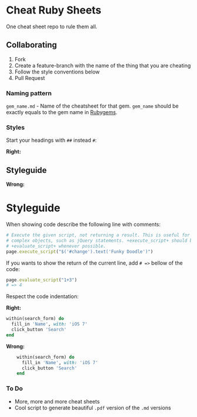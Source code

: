 # Cheat Ruby Sheets

One cheat sheet repo to rule them all.

## Collaborating

1. Fork
2. Create a feature-branch with the name of the thing that you are cheating
3. Follow the style conventions below
4. Pull Request

### Naming pattern

`gem_name.md` - Name of the cheatsheet for that gem. `gem_name` should be exactly
equals to the gem name in [Rubygems](http://rubygems.org/).

### Styles

Start your headings with `##` instead `#`:

**Right:**

## Styleguide

**Wrong:**

# Styleguide

When showing code describe the following line with comments:

```ruby
# Execute the given script, not returning a result. This is useful for scripts that return
# complex objects, such as jQuery statements. +execute_script+ should be used over
# +evaluate_script+ whenever possible.
page.execute_script("$('#change').text('Funky Doodle')")
```

If you wants to show the return of the current line, add `# =>` bellow of the code:

```ruby
page.evaluate_script("1+3")
# => 4
```

Respect the code indentation:


**Right:**

```ruby
within(search_form) do
  fill_in 'Name', with: 'iOS 7'
  click_button 'Search'
end
```

**Wrong:**

```ruby
    within(search_form) do
      fill_in 'Name', with: 'iOS 7'
      click_button 'Search'
    end
```

### To Do

- More, more and more cheat sheets
- Cool script to generate beautiful `.pdf` version of the `.md` versions
